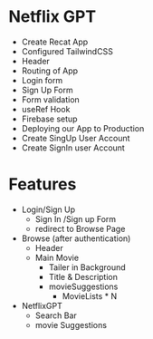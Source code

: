 # Netflix GPT

- Create Recat App
- Configured TailwindCSS
- Header
- Routing of App
- Login form
- Sign Up Form 
- Form validation
- useRef Hook
- Firebase setup
- Deploying our App to Production
- Create SingUp User Account
- Create SignIn user Account



# Features
- Login/Sign Up
    - Sign In /Sign up Form
    - redirect to Browse Page
- Browse (after authentication)
    - Header
    - Main Movie
        - Tailer in Background
        - Title & Description
        - movieSuggestions
            - MovieLists * N
- NetflixGPT
    - Search Bar
    - movie Suggestions
    


